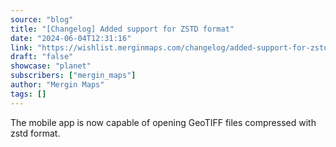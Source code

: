 ```yaml
---
source: "blog"
title: "[Changelog] Added support for ZSTD format"
date: "2024-06-04T12:31:16"
link: "https://wishlist.merginmaps.com/changelog/added-support-for-zstd-format?utm_source=qgis"
draft: "false"
showcase: "planet"
subscribers: ["mergin_maps"]
author: "Mergin Maps"
tags: []
---
```


<p>The mobile app is now capable of opening GeoTIFF files compressed with zstd format.</p>
